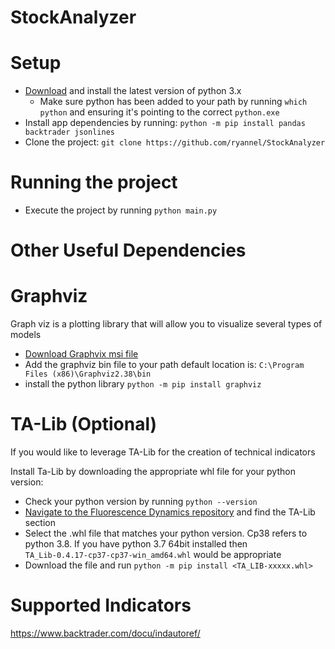 # StockAnalyzer

# Setup
* [Download](https://www.python.org/downloads/) and install the latest version of python 3.x
    * Make sure python has been added to your path by running `which python` and ensuring it's pointing to the correct `python.exe`
* Install app dependencies by running: `python -m pip install pandas backtrader jsonlines`
* Clone the project: `git clone https://github.com/ryannel/StockAnalyzer`

# Running the project
* Execute the project by running `python main.py`

# Other Useful Dependencies

# Graphviz
Graph viz is a plotting library that will allow you to visualize several types of models

* [Download Graphvix msi file](https://graphviz.gitlab.io/_pages/Download/Download_windows.html)
* Add the graphviz bin file to your path default location is: `C:\Program Files (x86)\Graphviz2.38\bin`
* install the python library `python -m pip install graphviz`

# TA-Lib (Optional)
If you would like to leverage TA-Lib for the creation of technical indicators

Install Ta-Lib by downloading the appropriate whl file for your python version:
* Check your python version by running `python --version`
* [Navigate to the Fluorescence Dynamics repository](https://www.lfd.uci.edu/~gohlke/pythonlibs/#ta-lib) and find the TA-Lib section
* Select the .whl file that matches your python version. Cp38 refers to python 3.8. If you have python 3.7 64bit installed then `TA_Lib‑0.4.17‑cp37‑cp37‑win_amd64.whl` would be appropriate
* Download the file and run `python -m pip install <TA_LIB-xxxxx.whl>`

# Supported Indicators
https://www.backtrader.com/docu/indautoref/
